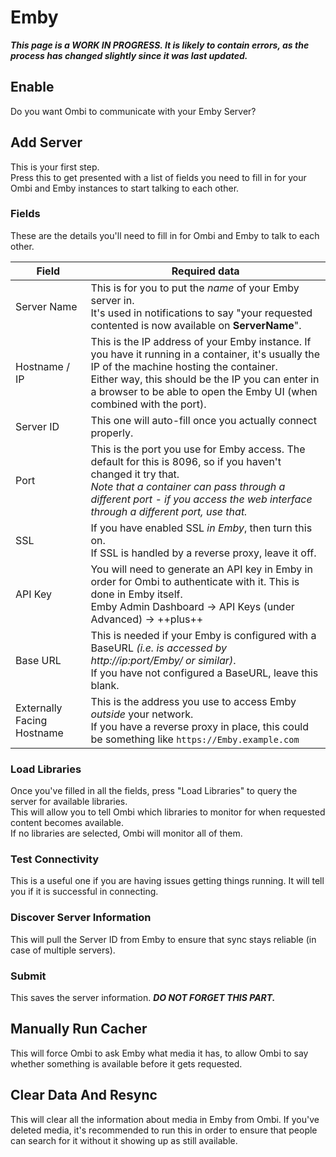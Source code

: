 # Emby

**_This page is a WORK IN PROGRESS. It is likely to contain errors, as the process has changed slightly since it was last updated._**

## Enable

Do you want Ombi to communicate with your Emby Server?

## Add Server

This is your first step.  
Press this to get presented with a list of fields you need to fill in for your Ombi and Emby instances to start talking to each other.

### Fields

These are the details you'll need to fill in for Ombi and Emby to talk to each other.

| Field | Required data |
| --- | --- |
| Server Name | This is for you to put the _name_ of your Emby server in.<br>It's used in notifications to say "your requested contented is now available on **ServerName**". |
| Hostname / IP | This is the IP address of your Emby instance. If you have it running in a container, it's usually the IP of the machine hosting the container. <br>Either way, this should be the IP you can enter in a browser to be able to open the Emby UI (when combined with the port).|
| Server ID | This one will auto-fill once you actually connect properly. |
| Port | This is the port you use for Emby access. The default for this is 8096, so if you haven't changed it try that.<br>_Note that a container can pass through a different port - if you access the web interface through a different port, use that._ |
| SSL | If you have enabled SSL _in Emby_, then turn this on.<br>If SSL is handled by a reverse proxy, leave it off. |
| API Key | You will need to generate an API key in Emby in order for Ombi to authenticate with it. This is done in Emby itself.<br>Emby Admin Dashboard -> API Keys (under Advanced) -> ++plus++|
| Base URL | This is needed if your Emby is configured with a BaseURL _(i.e. is accessed by http://ip:port/Emby/ or similar)_.<br>If you have not configured a BaseURL, leave this blank.|
| Externally Facing Hostname | This is the address you use to access Emby _outside_ your network.<br>If you have a reverse proxy in place, this could be something like `https://Emby.example.com`|


### Load Libraries

Once you've filled in all the fields, press "Load Libraries" to query the server for available libraries.  
This will allow you to tell Ombi which libraries to monitor for when requested content becomes available.  
If no libraries are selected, Ombi will monitor all of them.

### Test Connectivity

This is a useful one if you are having issues getting things running. It will tell you if it is successful in connecting.

### Discover Server Information

This will pull the Server ID from Emby to ensure that sync stays reliable (in case of multiple servers).  

### Submit

This saves the server information. **_DO NOT FORGET THIS PART._**

## Manually Run Cacher

This will force Ombi to ask Emby what media it has, to allow Ombi to say whether something is available before it gets requested.

## Clear Data And Resync

This will clear all the information about media in Emby from Ombi. If you've deleted media, it's recommended to run this in order to ensure that people can search for it without it showing up as still available.
